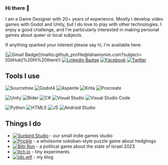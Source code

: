 ### Hi there 👋

<!--
## Hi there 👋
-->

I am a Game Designer with 20+ years of experience. 
Mostly I develop video games with Godot and Unity, but I do love to play with other technologies.
I enjoy a good challenge, and I'm particularly interested in making personal games about queer or local subjects.


If anything sparked your interest please say hi, I'm available here:

[![Gmail Badge](https://img.shields.io/badge/-contact@lahamonim.com-c14438?style=flat-square&logo=Gmail&logoColor=white&link=mailto:github_profile@lahamonim.com?subject=[GitHub]%20Hi%20there!)](mailto:github_profile@lahamonim.com?subject=[GitHub]%20Hi%20there!) 
[![Linkedin Badge](https://img.shields.io/badge/-Ido%20Adler-0077B5?style=flat-square&logo=Linkedin&logoColor=white&link=https://www.linkedin.com/in/idoadler/)](https://www.linkedin.com/in/idoadler/)
[![Facebook](https://img.shields.io/badge/-Ido%20Adler-1877F2?style=flat-square&logo=facebook&logoColor=white&link=https://www.facebook.com/idoadler/)](https://www.facebook.com/idoadler/)
[![Twitter](https://img.shields.io/badge/-idowtf-1DA1F2?style=flat-square&logo=x&logoColor=white&link=https://twitter.com/idowtf)](https://twitter.com/idowtf)

## Tools I use
 ![Sourcetree](https://img.shields.io/badge/Sourcetree-0052CC?logo=Sourcetree&logoColor=white)
 ![Godot4](https://img.shields.io/badge/Godot-v4.3-%23478cbf?logo=godot-engine&logoColor=white)
 ![Asperite](https://img.shields.io/badge/Aseprite-white?logo=Aseprite&logoColor=#7D929)
 ![Krita](https://img.shields.io/badge/Krita-3BABFF?logo=krita&logoColor=white)
 ![Procreate](https://img.shields.io/badge/Procreate-232323?logo=Apple&logoColor=#c24ad7)

 ![Unity](https://img.shields.io/badge/Unity-100000?logo=unity&logoColor=white)
 ![Rider](https://img.shields.io/badge/Rider-000000?logo=Rider&logoColor=white)
 ![C#](https://img.shields.io/badge/-C%23-white?color=5C2D91&logo=csharp&logoColor=white) 
 ![Visual Studio](https://img.shields.io/badge/Visual_Studio-5C2D91?logo=visual%20studio&logoColor=white)
 ![Visual Studio Code](https://img.shields.io/badge/Visual%20Studio%20Code-0078d7.svg?logo=visual-studio-code&logoColor=white)

 ![Python](https://img.shields.io/badge/Python-3776AB?logo=python&logoColor=white)
 ![HTML5](https://img.shields.io/badge/HTML5-E34F26?logo=html5&logoColor=white)
 ![JS](https://img.shields.io/badge/JavaScript-F7DF1E?logo=javascript&logoColor=black)
 ![Android Studio](https://img.shields.io/badge/Android%20Studio-3DDC84.svg?logo=android-studio&logoColor=white)

## Things I do
- [![Sunbird Studio](https://img.shields.io/badge/Sunbird_Studio-purple)](https://sunbirdstudio.itch.io/) - our small indie games studio
- [![Prickle](https://img.shields.io/badge/Prickle🦔-white)](https://prickle.ido.wtf?utm_source=github) - a wholsome sokoban-style puzzle game about hedghogs
- [![Bibi Run](https://img.shields.io/badge/Bibi_Run-blue)](https://bibirun.ido.wtf/) - a political game about the state of Israel 2023
- [![itch.io](https://img.shields.io/badge/itch.io-FA5C5C?logo=itchdotio&logoColor=white&link=https://idoadler.itch.io)](https://idoadler.itch.io) - tiny experiments
- [![ido.wtf](https://img.shields.io/badge/ido.wtf-21759B?logo=wordpress&logoColor=white&link=https://ido.wtf/)](https://ido.wtf/) - my blog


